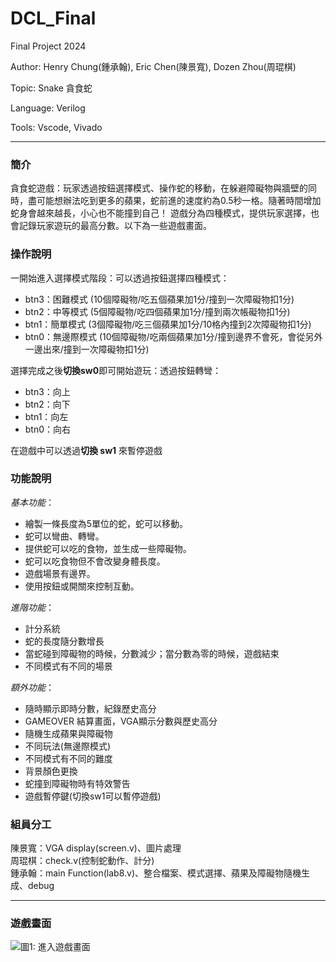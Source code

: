 # DCL_Final

Final Project 2024

Author: Henry Chung(鍾承翰), Eric Chen(陳景寬), Dozen Zhou(周琨棋)

Topic: Snake 貪食蛇

Language: Verilog

Tools: Vscode, Vivado

---
### 簡介

貪食蛇遊戲：玩家透過按鈕選擇模式、操作蛇的移動，在躲避障礙物與牆壁的同時，盡可能想辦法吃到更多的蘋果，蛇前進的速度約為0.5秒一格。隨著時間增加蛇身會越來越長，小心也不能撞到自己！
遊戲分為四種模式，提供玩家選擇，也會記錄玩家遊玩的最高分數。以下為一些遊戲畫面。

### 操作說明

一開始進入選擇模式階段：可以透過按鈕選擇四種模式：
- btn3：困難模式 (10個障礙物/吃五個蘋果加1分/撞到一次障礙物扣1分)
- btn2：中等模式 (5個障礙物/吃四個蘋果加1分/撞到兩次帳礙物扣1分)
- btn1：簡單模式 (3個障礙物/吃三個蘋果加1分/10格內撞到2次障礙物扣1分)
- btn0：無邊際模式 (10個障礙物/吃兩個蘋果加1分/撞到邊界不會死，會從另外一邊出來/撞到一次障礙物扣1分)

選擇完成之後**切換sw0**即可開始遊玩：透過按鈕轉彎：
- btn3：向上
- btn2：向下
- btn1：向左
- btn0：向右

在遊戲中可以透過**切換 sw1** 來暫停遊戲

### 功能說明

*基本功能*：
- 繪製一條長度為5單位的蛇，蛇可以移動。
- 蛇可以彎曲、轉彎。
- 提供蛇可以吃的食物，並生成一些障礙物。
- 蛇可以吃食物但不會改變身體長度。
- 遊戲場景有邊界。
- 使用按鈕或開關來控制互動。
   
*進階功能*：
- 計分系統
- 蛇的長度隨分數增長  
- 當蛇碰到障礙物的時候，分數減少；當分數為零的時候，遊戲結束  
- 不同模式有不同的場景  

*額外功能*：
- 隨時顯示即時分數，紀錄歷史高分  
- GAMEOVER 結算畫面，VGA顯示分數與歷史高分  
- 隨機生成蘋果與障礙物
- 不同玩法(無邊際模式)
- 不同模式有不同的難度
- 背景顏色更換
- 蛇撞到障礙物時有特效警告
- 遊戲暫停鍵(切換sw1可以暫停遊戲)  

### 組員分工
陳景寬：VGA display(screen.v)、圖片處理  
周琨棋：check.v(控制蛇動作、計分)  
鍾承翰：main Function(lab8.v)、整合檔案、模式選擇、蘋果及障礙物隨機生成、debug

--- 
### 遊戲畫面

![圖1: 進入遊戲畫面](./images/p1/png)
